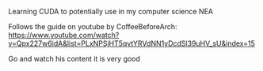 Learning CUDA to potentially use in my computer science NEA

Follows the guide on youtube by CoffeeBeforeArch: https://www.youtube.com/watch?v=Qpx227w6idA&list=PLxNPSjHT5qvtYRVdNN1yDcdSl39uHV_sU&index=15

Go and watch his content it is very good
